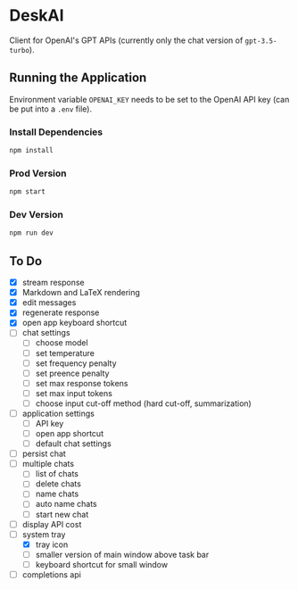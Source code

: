# DeskAI

Client for OpenAI's GPT APIs (currently only the chat version of `gpt-3.5-turbo`).

## Running the Application

Environment variable `OPENAI_KEY` needs to be set to the OpenAI API key (can be put into a `.env` file).

### Install Dependencies

```bash
npm install
```

### Prod Version

```bash
npm start
```

### Dev Version

```bash
npm run dev
```

## To Do

* [x] stream response
* [x] Markdown and LaTeX rendering
* [x] edit messages
* [x] regenerate response
* [x] open app keyboard shortcut
* [ ] chat settings
  * [ ] choose model
  * [ ] set temperature
  * [ ] set frequency penalty
  * [ ] set preence penalty
  * [ ] set max response tokens
  * [ ] set max input tokens
  * [ ] choose input cut-off method (hard cut-off, summarization)
* [ ] application settings
  * [ ] API key
  * [ ] open app shortcut
  * [ ] default chat settings
* [ ] persist chat
* [ ] multiple chats
  * [ ] list of chats
  * [ ] delete chats
  * [ ] name chats
  * [ ] auto name chats
  * [ ] start new chat
* [ ] display API cost
* [ ] system tray
  * [x] tray icon
  * [ ] smaller version of main window above task bar
  * [ ] keyboard shortcut for small window
* [ ] completions api
